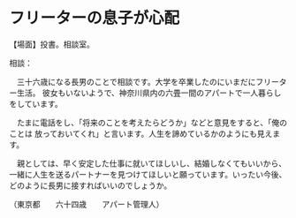 # フリーターの息子が心配

【場面】投書。相談室。

相談：

　三十六歳になる長男のことで相談です。大学を卒業したのにいまだにフリーター生活。
彼女もいないようで、神奈川県内の六畳一間のアパートで一人暮らしをしています。

　たまに電話をし、「将来のことを考えたらどうか」などと意見をすると、「俺のことは
放っておいてくれ」と言います。人生を諦めているかのようにも見えます。

　親としては、早く安定した仕事に就いてほしいし、結婚しなくてもいいから、
一緒に人生を送るパートナーを見つけてほしいと願っています。いったい今後、
どのように長男に接すればいいのでしょうか。

（東京都　　六十四歳　　アパート管理人）

